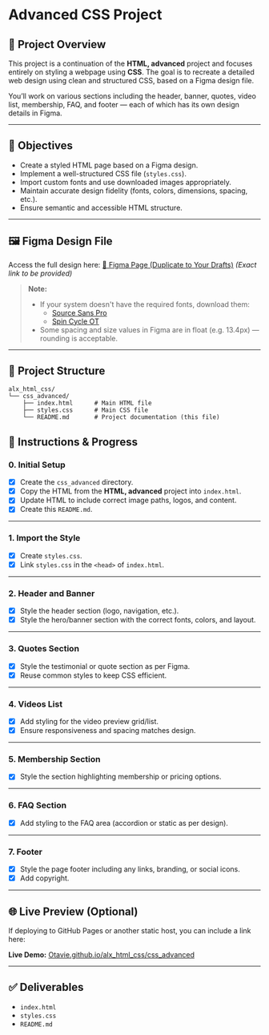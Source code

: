 # Advanced CSS Project

## 📌 Project Overview

This project is a continuation of the **HTML, advanced** project and focuses entirely on styling a webpage using **CSS**. The goal is to recreate a detailed web design using clean and structured CSS, based on a Figma design file.

You’ll work on various sections including the header, banner, quotes, video list, membership, FAQ, and footer — each of which has its own design details in Figma.

---

## 🎯 Objectives

- Create a styled HTML page based on a Figma design.
- Implement a well-structured CSS file (`styles.css`).
- Import custom fonts and use downloaded images appropriately.
- Maintain accurate design fidelity (fonts, colors, dimensions, spacing, etc.).
- Ensure semantic and accessible HTML structure.

---

## 🖼️ Figma Design File

Access the full design here: [🔗 Figma Page (Duplicate to Your Drafts)](https://www.figma.com/) _(Exact link to be provided)_

> **Note:**
>
> - If your system doesn't have the required fonts, download them:
>   - [Source Sans Pro](https://fonts.google.com/specimen/Source+Sans+Pro)
>   - [Spin Cycle OT](https://www.fonts.com/font/spin-cycle-ot)
> - Some spacing and size values in Figma are in float (e.g. 13.4px) — rounding is acceptable.

---

## 📁 Project Structure

```plaintext
alx_html_css/
└── css_advanced/
    ├── index.html      # Main HTML file
    ├── styles.css      # Main CSS file
    └── README.md       # Project documentation (this file)
```

## 🔧 Instructions & Progress

### 0. Initial Setup

- [x] Create the `css_advanced` directory.
- [x] Copy the HTML from the **HTML, advanced** project into `index.html`.
- [x] Update HTML to include correct image paths, logos, and content.
- [x] Create this `README.md`.

---

### 1. Import the Style

- [x] Create `styles.css`.
- [x] Link `styles.css` in the `<head>` of `index.html`.

---

### 2. Header and Banner

- [x] Style the header section (logo, navigation, etc.).
- [x] Style the hero/banner section with the correct fonts, colors, and layout.

---

### 3. Quotes Section

- [x] Style the testimonial or quote section as per Figma.
- [x] Reuse common styles to keep CSS efficient.

---

### 4. Videos List

- [x] Add styling for the video preview grid/list.
- [x] Ensure responsiveness and spacing matches design.

---

### 5. Membership Section

- [x] Style the section highlighting membership or pricing options.

---

### 6. FAQ Section

- [x] Add styling to the FAQ area (accordion or static as per design).

---

### 7. Footer

- [x] Style the page footer including any links, branding, or social icons.
- [x] Add copyright.

---

## 🌐 Live Preview (Optional)

If deploying to GitHub Pages or another static host, you can include a link here:

**Live Demo:** [Otavie.github.io/alx_html_css/css_advanced](#)

---

## ✅ Deliverables

- `index.html`
- `styles.css`
- `README.md`
